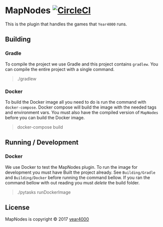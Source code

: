 # MapNodes [![CircleCI](https://circleci.com/gh/Year4000/MapNodes.svg?style=svg&circle-token=4cc9f4f8f96660538137825d50f5c9249b4251fe)](https://circleci.com/gh/Year4000/MapNodes)
This is the plugin that handles the games that `Year4000` runs.

## Building

### Gradle

To compile the project we use Gradle and this project contains `gradlew`.
You can compile the entire project with a single command.

> ./gradlew

### Docker

To build the Docker image all you need to do is run the command with `docker-compose`.
Docker compose will build the image with the needed tags and environment vars.
You must also have the compiled version of `MapNodes` before you can build the Docker image.

> docker-compose build

## Running / Development

### Docker

We use Docker to test the MapNodes plugin.
To run the image for development you must have Built the project already.
See `Building/Gradle` and `Building/Docker` before running the command bellow.
If you ran the command bellow with out reading you must *delete* the build folder.

> ./pytasks runDockerImage

## License
MapNodes is copyright &copy; 2017 [year4000](https://www.year4000.net/)
